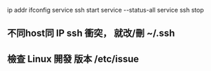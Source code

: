 
ip addr
ifconfig
service ssh start
service --status-all
service ssh stop

## 不同host同 IP ssh 衝突， 就改/刪 ~/.ssh 

## 檢查 Linux 開發 版本 /etc/issue    